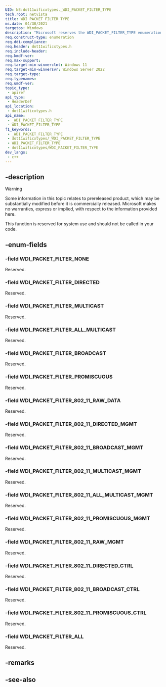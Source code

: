 ```yaml
---
UID: NE:dot11wificxtypes._WDI_PACKET_FILTER_TYPE
tech.root: netvista
title: WDI_PACKET_FILTER_TYPE
ms.date: 04/30/2021
targetos: Windows
description: "Microsoft reserves the WDI_PACKET_FILTER_TYPE enumeration for internal use only. Don't use this enumeration in your code."
req.construct-type: enumeration
req.ddi-compliance: 
req.header: dot11wificxtypes.h
req.include-header: 
req.kmdf-ver: 
req.max-support: 
req.target-min-winverclnt: Windows 11 
req.target-min-winversvr: Windows Server 2022
req.target-type: 
req.typenames: 
req.umdf-ver: 
topic_type:
 - apiref
api_type:
 - HeaderDef
api_location:
 - dot11wificxtypes.h
api_name:
 - _WDI_PACKET_FILTER_TYPE
 - WDI_PACKET_FILTER_TYPE
f1_keywords:
 - _WDI_PACKET_FILTER_TYPE
 - dot11wificxtypes/_WDI_PACKET_FILTER_TYPE
 - WDI_PACKET_FILTER_TYPE
 - dot11wificxtypes/WDI_PACKET_FILTER_TYPE
dev_langs:
 - c++
---
```


## -description

> [!WARNING]
> Some information in this topic relates to prereleased product, which may be substantially modified before it is commercially released. Microsoft makes no warranties, express or implied, with respect to the information provided here.

This function is reserved for system use and should not be called in your code.

## -enum-fields

### -field WDI_PACKET_FILTER_NONE

Reserved.

### -field WDI_PACKET_FILTER_DIRECTED

Reserved.

### -field WDI_PACKET_FILTER_MULTICAST

Reserved.

### -field WDI_PACKET_FILTER_ALL_MULTICAST

Reserved.

### -field WDI_PACKET_FILTER_BROADCAST

Reserved.

### -field WDI_PACKET_FILTER_PROMISCUOUS

Reserved.

### -field WDI_PACKET_FILTER_802_11_RAW_DATA

Reserved.

### -field WDI_PACKET_FILTER_802_11_DIRECTED_MGMT

Reserved.

### -field WDI_PACKET_FILTER_802_11_BROADCAST_MGMT

Reserved.

### -field WDI_PACKET_FILTER_802_11_MULTICAST_MGMT

Reserved.

### -field WDI_PACKET_FILTER_802_11_ALL_MULTICAST_MGMT

Reserved.

### -field WDI_PACKET_FILTER_802_11_PROMISCUOUS_MGMT

Reserved.

### -field WDI_PACKET_FILTER_802_11_RAW_MGMT

Reserved.

### -field WDI_PACKET_FILTER_802_11_DIRECTED_CTRL

Reserved.

### -field WDI_PACKET_FILTER_802_11_BROADCAST_CTRL

Reserved.

### -field WDI_PACKET_FILTER_802_11_PROMISCUOUS_CTRL

Reserved.

### -field WDI_PACKET_FILTER_ALL

Reserved.

## -remarks

## -see-also

